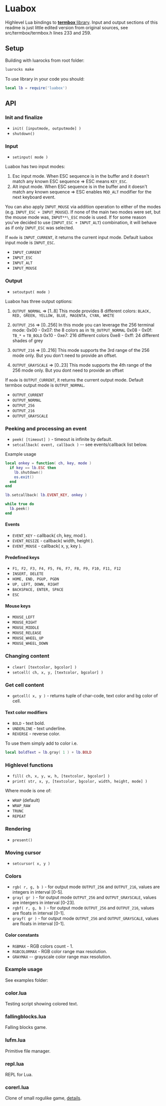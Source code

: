 # Luabox #

Highlevel Lua bindings to [**termbox** library](https://github.com/nsf/termbox). Input and output sections of this readme is just little edited version from original sources, see src/termbox/termbox.h lines 233 and 259.  

## Setup ##
Building with luarocks from root folder:
```sh
luarocks make
```

To use library in your code you should:

```lua
local lb = require('luabox')
```

## API ##

### Init and finalize ###
* `init( [inputmode, outputmode] )`
* `shutdown()`

### Input ###

* `setinput( mode )`

Luabox has two input modes:
1. Esc input mode.
   When ESC sequence is in the buffer and it doesn't match any known
   ESC sequence => ESC means `KEY_ESC`.
2. Alt input mode.
   When ESC sequence is in the buffer and it doesn't match any known
   sequence => ESC enables `MOD_ALT` modifier for the next keyboard event.

You can also apply `INPUT_MOUSE` via addition operation to either of the
modes (e.g. `INPUT_ESC + INPUT_MOUSE`). If none of the main two modes
were set, but the mouse mode was, `INPUT**\_ESC` mode is used. If for some
reason you've decided to use (`INPUT_ESC + INPUT_ALT`) combination, it
will behave as if only `INPUT_ESC` was selected.

If `mode` is `INPUT_CURRENT`, it returns the current input mode.
Default luabox input mode is `INPUT_ESC`.

* `INPUT_CURRENT`
* `INPUT_ESC`
* `INPUT_ALT`
* `INPUT_MOUSE`

### Output ###

* `setoutput( mode )`

Luabox has three output options:
1. `OUTPUT_NORMAL`     => [1..8]
   This mode provides 8 different colors:
     `BLACK, RED, GREEN, YELLOW, BLUE, MAGENTA, CYAN, WHITE`

2. `OUTPUT_256`        => [0..256]
   In this mode you can leverage the 256 terminal mode:
   0x00 - 0x07: the 8 colors as in `TB_OUTPUT_NORMAL`
   0x08 - 0x0f: `TB_*` + `TB_BOLD`
   0x10 - 0xe7: 216 different colors
   0xe8 - 0xff: 24 different shades of grey

2. `OUTPUT_216`        => [0..216]
   This mode supports the 3rd range of the 256 mode only.
   But you don't need to provide an offset.

3. `OUTPUT_GRAYSCALE`  => [0..23]
   This mode supports the 4th range of the 256 mode only.
   But you dont need to provide an offset

If `mode` is `OUTPUT_CURRENT`, it returns the current output mode.
Default termbox output mode is `OUTPUT_NORMAL`.

* `OUTPUT_CURRENT`
* `OUTPUT_NORMAL`
* `OUTPUT_256`
* `OUTPUT_216`
* `OUTPUT_GRAYSCALE`

### Peeking and processing an event ###

* `peek( [timeout] )` - timeout is infinite by default.
* `setcallback( event, callback )` -- see events/callback list below.

Example usage

```lua
local onkey = function( ch, key, mode )
  if key == lb.ESC then
    lb.shutdown()
    os.exit()
  end
end

lb.setcallback( lb.EVENT_KEY, onkey )

while true do
  lb.peek()
end
```

#### Events ####
* `EVENT_KEY` - callback( ch, key, mod ).
* `EVENT_RESIZE` - callback( width, height ).
* `EVENT_MOUSE` - callback( x, y, key ).

#### Predefined keys ####
* `F1, F2, F3, F4, F5, F6, F7, F8, F9, F10, F11, F12`
* `INSERT, DELETE`
* `HOME, END, PGUP, PGDN`
* `UP, LEFT, DOWN, RIGHT`
* `BACKSPACE, ENTER, SPACE`
* `ESC`

#### Mouse keys ####
* `MOUSE_LEFT`
* `MOUSE_RIGHT`
* `MOUSE_MIDDLE`
* `MOUSE_RELEASE`
* `MOUSE_WHEEL_UP`
* `MOUSE_WHEEL_DOWN`

### Changing content ###
* `clear( [textcolor, bgcolor] )`
* `setcell( ch, x, y, [textcolor, bgcolor] )`

### Get cell content ###
* `getcell( x, y )` - returns tuple of char-code, text color and bg color of cell.

#### Text color modifiers ####

* `BOLD` - text bold.
* `UNDERLINE` - text underline.
* `REVERSE` - reverse color.

To use them simply add to color i.e.

```lua
local boldText = lb.gray( 1 ) + lb.BOLD 
```

### Highlevel functions ###

* `fill( ch, x, y, w, h, [textcolor, bgcolor] )`
* `print( str, x, y, [textcolor, bgcolor, width, height, mode] )`

Where mode is one of:

* `WRAP` (default)
* `WRAP_RAW`
* `TRUNC`
* `REPEAT`

### Rendering ###
* `present()`

### Moving cursor ###
* `setcursor( x, y )`

### Colors ###
* `rgb( r, g, b )` - for output mode `OUTPUT_256` and `OUTPUT_216`, values are integers in interval [0-5].
* `gray( gr )` - for output mode `OUTPUT_256` and `OUTPUT_GRAYSCALE`, values are intergers in interval [0-23].
* `rgbf( r, g, b )` - for output mode `OUTPUT_256` and `OUTPUT_216`, values are floats in interval [0-1].
* `grayf( gr )` - for output mode `OUTPUT_256` and `OUTPUT_GRAYSCALE`, values are floats in interval [0-1].

#### Color constants ####
* `RGBMAX` - RGB colors count - 1.
* `RGBCOLORMAX` - RGB color range max resolution.
* `GRAYMAX` -- grayscale color range max resolution.

### Example usage ###
See examples folder:

### color.lua ###
Testing script showing colored text.

### fallingblocks.lua ###
Falling blocks game.

### lufm.lua ###
Primitive file manager.

### repl.lua ###
REPL for Lua.

### corerl.lua ###
Clone of small rogulike game, [details](http://www.locklessinc.com/articles/512byte\_roguelike/).
